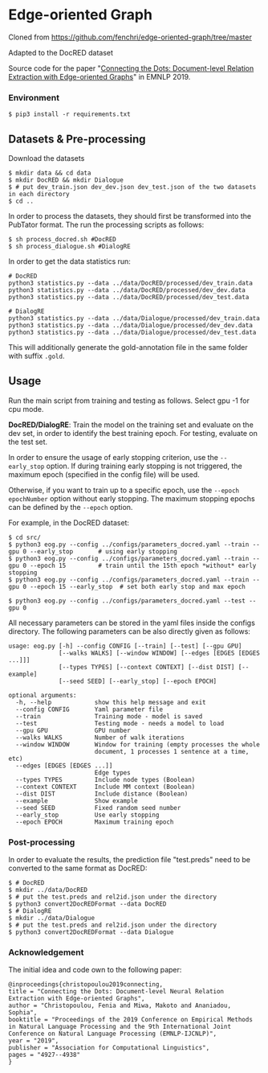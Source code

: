 # Edge-oriented Graph
Cloned from https://github.com/fenchri/edge-oriented-graph/tree/master

Adapted to the DocRED dataset

Source code for the paper "[Connecting the Dots: Document-level Relation Extraction with Edge-oriented Graphs](https://www.aclweb.org/anthology/D19-1498.pdf)" in EMNLP 2019.


### Environment
`$ pip3 install -r requirements.txt`  

## Datasets & Pre-processing
Download the datasets
```
$ mkdir data && cd data
$ mkdir DocRED && mkdir Dialogue
$ # put dev_train.json dev_dev.json dev_test.json of the two datasets in each directory
$ cd ..
```

In order to process the datasets, they should first be transformed into the PubTator format. The run the processing scripts as follows:
```
$ sh process_docred.sh #DocRED
$ sh process_dialogue.sh #DialogRE
```

In order to get the data statistics run:
```
# DocRED
python3 statistics.py --data ../data/DocRED/processed/dev_train.data
python3 statistics.py --data ../data/DocRED/processed/dev_dev.data
python3 statistics.py --data ../data/DocRED/processed/dev_test.data

# DialogRE
python3 statistics.py --data ../data/Dialogue/processed/dev_train.data
python3 statistics.py --data ../data/Dialogue/processed/dev_dev.data
python3 statistics.py --data ../data/Dialogue/processed/dev_test.data
```
This will additionally generate the gold-annotation file in the same folder with suffix `.gold`.


## Usage
Run the main script from training and testing as follows. Select gpu -1 for cpu mode.  

**DocRED/DialogRE**: Train the model on the training set and evaluate on the dev set, in order to identify the best training epoch.
For testing, evaluate on the test set.

In order to ensure the usage of early stopping criterion, use the `--early_stop` option.
If during training early stopping is not triggered, the maximum epoch (specified in the config file) will be used.

Otherwise, if you want to train up to a specific epoch, use the `--epoch epochNumber` option without early stopping.
The maximum stopping epochs can be defined by the `--epoch` option.

For example, in the DocRED dataset:
```
$ cd src/
$ python3 eog.py --config ../configs/parameters_docred.yaml --train --gpu 0 --early_stop       # using early stopping
$ python3 eog.py --config ../configs/parameters_docred.yaml --train --gpu 0 --epoch 15         # train until the 15th epoch *without* early stopping
$ python3 eog.py --config ../configs/parameters_docred.yaml --train --gpu 0 --epoch 15 --early_stop  # set both early stop and max epoch

$ python3 eog.py --config ../configs/parameters_docred.yaml --test --gpu 0
```

All necessary parameters can be stored in the yaml files inside the configs directory.
The following parameters can be also directly given as follows:
```
usage: eog.py [-h] --config CONFIG [--train] [--test] [--gpu GPU]
              [--walks WALKS] [--window WINDOW] [--edges [EDGES [EDGES ...]]]
              [--types TYPES] [--context CONTEXT] [--dist DIST] [--example]
              [--seed SEED] [--early_stop] [--epoch EPOCH]

optional arguments:
  -h, --help            show this help message and exit
  --config CONFIG       Yaml parameter file
  --train               Training mode - model is saved
  --test                Testing mode - needs a model to load
  --gpu GPU             GPU number
  --walks WALKS         Number of walk iterations
  --window WINDOW       Window for training (empty processes the whole
                        document, 1 processes 1 sentence at a time, etc)
  --edges [EDGES [EDGES ...]]
                        Edge types
  --types TYPES         Include node types (Boolean)
  --context CONTEXT     Include MM context (Boolean)
  --dist DIST           Include distance (Boolean)
  --example             Show example
  --seed SEED           Fixed random seed number
  --early_stop          Use early stopping
  --epoch EPOCH         Maximum training epoch
```

### Post-processing
In order to evaluate the results, the prediction file "test.preds" need to be converted to the same format as DocRED:
```
$ # DocRED
$ mkdir ../data/DocRED 
$ # put the test.preds and rel2id.json under the directory
$ python3 convert2DocREDFormat --data DocRED
$ # DialogRE
$ mkdir ../data/Dialogue 
$ # put the test.preds and rel2id.json under the directory
$ python3 convert2DocREDFormat --data Dialogue
```


### Acknowledgement

The initial idea and code own to the following paper:
```
@inproceedings{christopoulou2019connecting,  
title = "Connecting the Dots: Document-level Neural Relation Extraction with Edge-oriented Graphs",  
author = "Christopoulou, Fenia and Miwa, Makoto and Ananiadou, Sophia",  
booktitle = "Proceedings of the 2019 Conference on Empirical Methods in Natural Language Processing and the 9th International Joint Conference on Natural Language Processing (EMNLP-IJCNLP)",  
year = "2019",  
publisher = "Association for Computational Linguistics",  
pages = "4927--4938"  
}  
```
